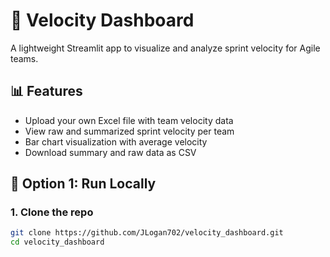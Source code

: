 # 🚀 Velocity Dashboard

A lightweight Streamlit app to visualize and analyze sprint velocity for Agile teams.

## 📊 Features

- Upload your own Excel file with team velocity data
- View raw and summarized sprint velocity per team
- Bar chart visualization with average velocity
- Download summary and raw data as CSV

## 🧪 Option 1: Run Locally

### 1. Clone the repo
```bash
git clone https://github.com/JLogan702/velocity_dashboard.git
cd velocity_dashboard
